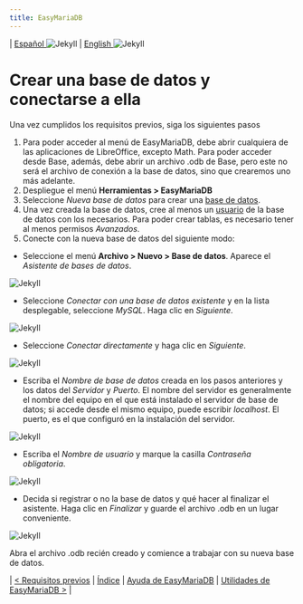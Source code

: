 ```yaml
---
title: EasyMariaDB
---
```


| [ Español ](index.md) ![Jekyll](/img/spain.png) | [ English ](EN_index.md) ![Jekyll](/img/england.png)

# Crear una base de datos y conectarse a ella

Una vez cumplidos los requisitos previos, siga los siguientes pasos

1. Para poder acceder al menú de EasyMariaDB, debe abrir cualquiera de las aplicaciones de LibreOffice, excepto Math. Para poder acceder desde Base, además, debe abrir un archivo .odb de Base, pero este no será el archivo de conexión a la base de datos, sino que crearemos uno más adelante.
2. Despliegue el menú **Herramientas > EasyMariaDB**
3. Seleccione _Nueva base de datos_ para crear una [base de datos](#nueva-base-de-datos).
4. Una vez creada la base de datos, cree al menos un [usuario](#nuevo-usuario) de la base de datos con los necesarios. Para poder crear tablas, es necesario tener al menos permisos _Avanzados_.
5. Conecte con la nueva base de datos del siguiente modo:
  - Seleccione el menú **Archivo > Nuevo > Base de datos**. Aparece el _Asistente de bases de datos_.

![Jekyll](/img/con1.png)

  - Seleccione _Conectar con una base de datos existente_ y en la lista desplegable, seleccione _MySQL_. Haga clic en _Siguiente_.

![Jekyll](/img/con2.png)

  - Seleccione _Conectar directamente_ y haga clic en _Siguiente_.

![Jekyll](/img/con3.png)

  - Escriba el _Nombre de base de datos_ creada en los pasos anteriores y los datos del _Servidor_ y _Puerto_. El nombre del servidor es generalmente el nombre del equipo en el que está instalado el servidor de base de datos; si accede desde el mismo equipo, puede escribir _localhost_. El puerto, es el que configuró en la instalación del servidor.

![Jekyll](/img/con4.png)

  - Escriba el _Nombre de usuario_ y marque la casilla _Contraseña obligatoria_.

![Jekyll](/img/con5.png) 

  - Decida si registrar o no la base de datos y qué hacer al finalizar el asistente. Haga clic en _Finalizar_ y guarde el archivo .odb en un lugar conveniente.

![Jekyll](/img/con6.png)

Abra el archivo .odb recién creado y comience a trabajar con su nueva base de datos.

| [< Requisitos previos](requisitos.md) | [Índice](index.md#índice) | [Ayuda de EasyMariaDB](ayuda.md) | [Utilidades de EasyMariaDB >](utilidades.md) |
